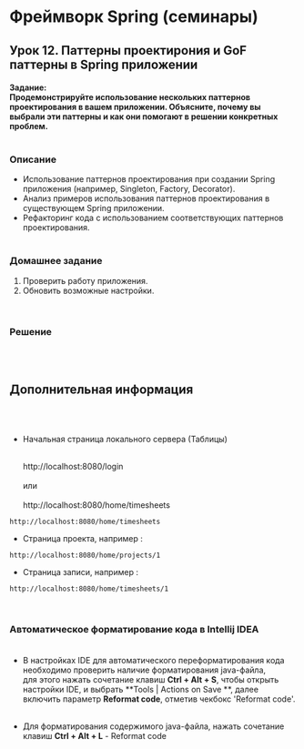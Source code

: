 # Фреймворк Spring (семинары)

## Урок 12. Паттерны проектирония и GoF паттерны в Spring приложении

#### Задание:<br> Продемонстрируйте использование нескольких паттернов проектирования в вашем приложении. Объясните, почему вы выбрали эти паттерны и как они помогают в решении конкретных проблем.<br><br>

### Описание<br>

- Использование паттернов проектирования при создании Spring приложения (например, Singleton, Factory, Decorator).<br>
- Анализ примеров использования паттернов проектирования в существующем Spring приложении.<br>
- Рефакторинг кода с использованием соответствующих паттернов проектирования.<br>
  <br>

### Домашнее задание

1. Проверить работу приложения.
2. Обновить возможные настройки.
<br>

### Решение

<br><br>

## Дополнительная информация

<br><br>

- Начальная страница локального сервера (Таблицы)<br><br>

  http://localhost:8080/login<br><br>
  или<br><br>
  http://localhost:8080/home/timesheets<br>

```
http://localhost:8080/home/timesheets

```

- Страница проекта, например :

```
http://localhost:8080/home/projects/1

```

- Страница записи, например :

```
http://localhost:8080/home/timesheets/1

```

<br>

### Автоматическое форматирование кода в Intellij IDEA<br><br>

- В настройках IDE для автоматического переформатирования кода необходимо проверить наличие форматирования
  java-файла,<br>
  для этого нажать сочетание клавиш **Ctrl + Alt + S**, чтобы открыть настройки IDE, и выбрать **Tools | Actions on Save
  **, далее включить параметр **Reformat code**, отметив чекбокс 'Reformat code'.<br><br>

- Для форматирования содержимого java-файла, нажать сочетание клавиш
  **Ctrl + Alt + L** - Reformat code

<br><br><br>